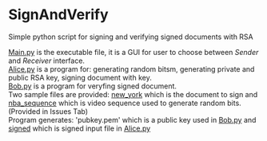 
# SignAndVerify
Simple python script for signing and verifying signed documents with RSA

[Main.py](Main.py) is the executable file, it is a GUI for user to choose between *Sender* and *Receiver* interface. <br>
[Alice.py](Alice.py) is a program for: generating random bitsm, generating private and public RSA key, signing document with key.<br>
[Bob.py](Bob.py) is a program for veryfing signed document.<br>
Two sample files are provided: [new_york](new_york.jpg) which is the document to sign and [nba_sequence](/releases/latest/nba_sequence.mp4) which is video sequence used to generate random bits. (Provided in Issues Tab) <br>
Program generates: 'pubkey.pem' which is a public key used in [Bob.py](Bob.py) and [signed](signed.txt) which is signed input file in [Alice.py](Alice.py)
